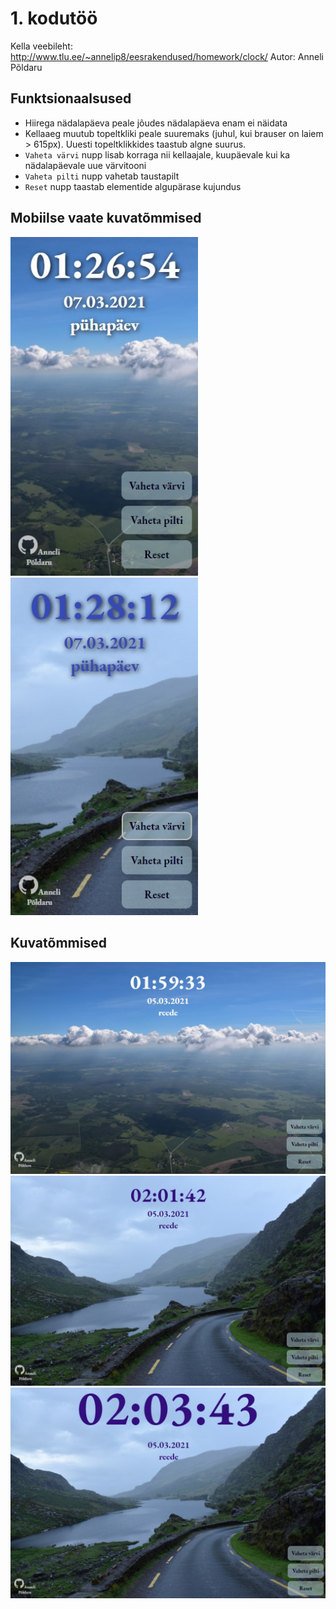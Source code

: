 # 1. kodutöö
Kella veebileht: http://www.tlu.ee/~annelip8/eesrakendused/homework/clock/
Autor: Anneli Põldaru

## Funktsionaalsused
* Hiirega nädalapäeva peale jõudes nädalapäeva enam ei näidata
* Kellaaeg muutub topeltkliki peale suuremaks (juhul, kui brauser on laiem > 615px). Uuesti topeltklikkides taastub algne suurus.
* `Vaheta värvi` nupp lisab korraga nii kellaajale, kuupäevale kui ka nädalapäevale uue värvitooni
* `Vaheta pilti` nupp vahetab taustapilt
* `Reset` nupp taastab elementide algupärase kujundus

## Mobiilse vaate kuvatõmmised
<p float="left">
  <img src="screenshots/Mob_screenshot_1.jpg" width="300" />
  <img src="screenshots/Mob_screenshot_2.jpg" width="300" /> 
</p>

## Kuvatõmmised
![screenshot1](screenshots/screenshot.jpg)
![screenshot2](screenshots/screenshot2.jpg)
![screenshot3](screenshots/screenshot3.jpg)